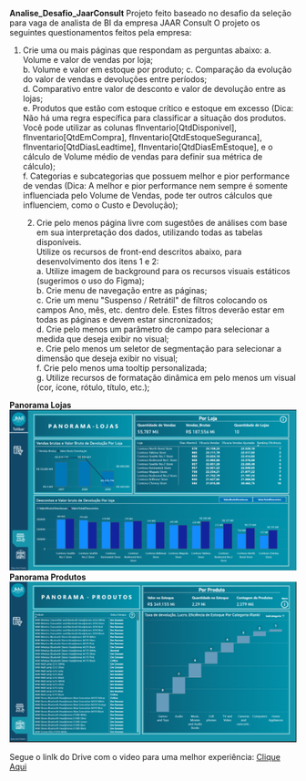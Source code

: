**Analise_Desafio_JaarConsult**
Projeto feito baseado no desafio da seleção para vaga de analista de BI da empresa JAAR Consult
O projeto os seguintes questionamentos feitos pela empresa:

1.	Crie uma ou mais páginas que respondam as perguntas abaixo:
		a.	Volume e valor de vendas por loja; <br>
		b.	Volume e valor em estoque por produto;
		c.	Comparação da evolução do valor de vendas e devoluções entre períodos; <br>
		d. Comparativo entre valor de desconto e valor de devolução entre as lojas; <br>
		e. Produtos que estão com estoque crítico e estoque em excesso (Dica: Não há uma regra específica para classificar a situação dos produtos. Você pode utilizar as colunas fInventario[QtdDisponivel], fInventario[QtdEmCompra], fInventario[QtdEstoqueSeguranca], fInventario[QtdDiasLeadtime], fInventario[QtdDiasEmEstoque], e o cálculo de Volume médio de vendas para definir sua métrica de cálculo); <br>
		f. Categorias e subcategorias que possuem melhor e pior performance de vendas (Dica: A melhor e pior performance nem sempre é somente influenciada pelo Volume de Vendas, pode ter outros cálculos que influenciem, como o Custo e Devolução);<br>

	2.	Crie pelo menos página livre com sugestões de análises com base em sua interpretação dos dados, utilizando todas as tabelas disponíveis.<br>
	Utilize os recursos de front-end descritos abaixo, para desenvolvimento dos itens 1 e 2:<br>
		a. Utilize imagem de background para os recursos visuais estáticos (sugerimos o uso do Figma);<br>
		b.	Crie menu de navegação entre as páginas;<br>
		c.	Crie um menu "Suspenso / Retrátil" de filtros colocando os campos Ano, mês, etc. dentro dele. Estes filtros deverão estar em todas as páginas e devem estar sincronizados;<br>
		d. Crie pelo menos um parâmetro de campo para selecionar a medida que deseja exibir no visual;<br>
		e. Crie pelo menos um seletor de segmentação para selecionar a dimensão que deseja exibir no visual;<br>
		f. Crie pelo menos uma tooltip personalizada;<br>
		g. Utilize recursos de formatação dinâmica em pelo menos um visual (cor, ícone, rótulo, título, etc.);

**Panorama Lojas** <br>
<img src="https://github.com/matheus-oliveir4/Analise_Desafio_JaarConsult/blob/main/Panorama%20Lojas.PNG" alt="Panorama Lojas "> <br>
**Panorama Produtos**
<img src="https://github.com/matheus-oliveir4/Analise_Desafio_JaarConsult/blob/main/Panorama%20Produtos.PNG" alt = "Panorama Produtos" > <br> 

Segue o linlk do Drive com o video para uma melhor experiência:
[Clique Aqui](https://drive.google.com/drive/folders/1yvabhNfKxLz-P2mrPnkivRGCoPnBl5ac?usp=sharing)
